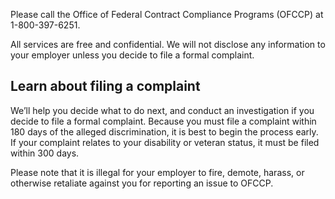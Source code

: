 ---
---

Please call the Office of Federal Contract Compliance Programs (OFCCP) at 1-800-397-6251.

All services are free and confidential. We will not disclose any information to your employer unless you decide to file a formal complaint.

## Learn about filing a complaint

We’ll help you decide what to do next, and conduct an investigation if you decide to file a formal complaint. Because you must file a complaint within 180 days of the alleged discrimination, it is best to begin the process early. If your complaint relates to your disability or veteran status, it must be filed within 300 days.

Please note that it is illegal for your employer to fire, demote, harass, or otherwise retaliate against you for reporting an issue to OFCCP.

